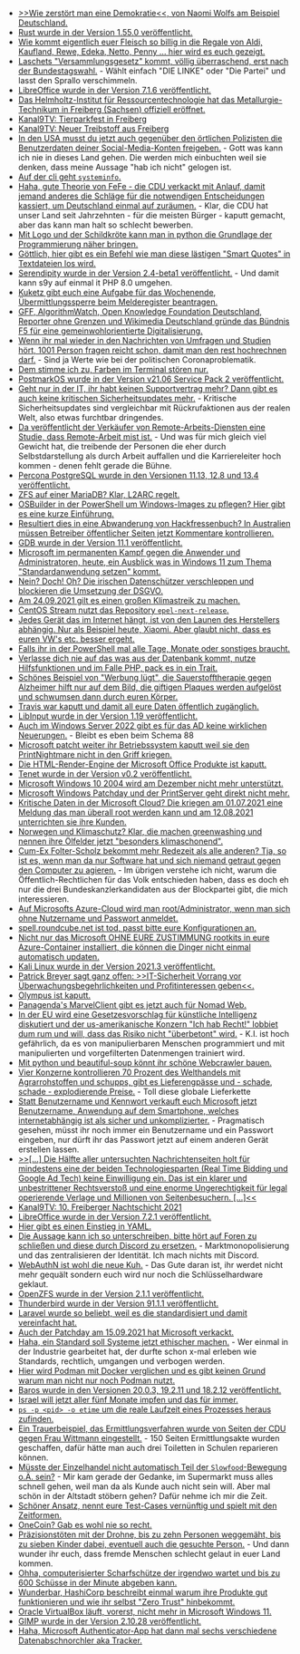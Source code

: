 * [>>Wie zerstört man eine Demokratie<<, von Naomi Wolfs am Beispiel Deutschland.](http://blog.todamax.net/2021/polizeistaat-brd/)
* [Rust wurde in der Version 1.55.0 veröffentlicht.](https://blog.rust-lang.org/2021/09/09/Rust-1.55.0.html)
* [Wie kommt eigentlich euer Fleisch so billig in die Regale von Aldi, Kaufland, Rewe, Edeka, Netto, Penny ... hier wird es euch gezeigt.](https://netzfrauen.org/2021/09/09/banliveexports/)
* [Laschets "Versammlungsgesetz" kommt, völlig überraschend, erst nach der Bundestagswahl.](https://netzpolitik.org/2021/nordrhein-westfalen-laschets-umstrittenes-versammlungsgesetz-soll-erst-nach-der-bundestagswahl-kommen/) - Wählt einfach "DIE LINKE" oder "Die Partei" und lasst den Sprallo verschimmeln.
* [LibreOffice wurde in der Version 7.1.6 veröffentlicht.](https://www.planet3dnow.de/cms/63405-__trashed/)
* [Das Helmholtz-Institut für Ressourcentechnologie hat das Metallurgie-Technikum in Freiberg (Sachsen) offiziell eröffnet.](https://www.mdr.de/nachrichten/sachsen/chemnitz/freiberg/neues-metallurgie-technikum-forschung-100.html)
* [Kanal9TV: Tierparkfest in Freiberg](https://www.youtube.com/watch?v=aytdJKg3etA)
* [Kanal9TV: Neuer Treibstoff aus Freiberg](https://www.youtube.com/watch?v=oQ6mE9P0IQo)
* [In den USA musst du jetzt auch gegenüber den örtlichen Polizisten die Benutzerdaten deiner Social-Media-Konten freigeben.](https://netzpolitik.org/2021/polizeiarbeit-in-los-angeles-verdaechtigte-muessen-mit-privaten-social-media-accounts-rausruecken/) - Gott was kann ich nie in dieses Land gehen. Die werden mich einbuchten weil sie denken, dass meine Aussage "hab ich nicht" gelogen ist.
* [Auf der cli geht `systeminfo`.](https://www.shellhacks.com/how-to-check-windows-version-cmd-powershell/)
* [Haha, gute Theorie von FeFe - die CDU verkackt mit Anlauf, damit jemand anderes die Schläge für die notwendigen Entscheidungen kassiert, um Deutschland einmal auf zuräumen.](https://blog.fefe.de/?ts=9fc043fb) - Klar, die CDU hat unser Land seit Jahrzehnten - für die meisten Bürger - kaputt gemacht, aber das kann man halt so schlecht bewerben.
* [Mit Logo und der Schildkröte kann man in python die Grundlage der Programmierung näher bringen.](https://opensource.com/article/21/9/logo-python-turtle)
* [Göttlich, hier gibt es ein Befehl wie man diese lästigen "Smart Quotes" in Textdateien los wird.](https://opensource.com/article/21/9/sed-replace-smart-quotes)
* [Serendipity wurde in der Version 2.4-beta1 veröffentlicht.](https://www.onli-blogging.de/2075/Serendipity-2.4-beta1-bringt-Kompatibilitaet-mit-PHP-8.0.html) - Und damit kann s9y auf einmal it PHP 8.0 umgehen.
* [Kuketz gibt euch eine Aufgabe für das Wochenende, Übermittlungssperre beim Melderegister beantragen.](https://www.kuketz-blog.de/empfehlungsecke-uebermittlungssperre-beim-melderegister-einrichten/)
* [GFF, AlgorithmWatch, Open Knowledge Foundation Deutschland, Reporter ohne Grenzen und Wikimedia Deutschland gründe das Bündnis F5 für eine gemeinwohlorientierte Digitalisierung.](https://freiheitsrechte.org/pm-f5/)
* [Wenn ihr mal wieder in den Nachrichten von Umfragen und Studien hört, 1001 Person fragen reicht schon, damit man den rest hochrechnen darf.](http://blog.todamax.net/2021/du-weisst-das-tempolimit-wird-kommen-wenn/) - Sind ja Werte wie bei der politischen Coronaproblematik.
* [Dem stimme ich zu, Farben im Terminal stören nur.](https://utcc.utoronto.ca/~cks/space/blog/tech/TextColoursWhyNot)
* [PostmarkOS wurde in der Version v21.06 Service Pack 2 veröffentlicht.](https://postmarketos.org/blog/2021/09/13/v21.06.2-release/)
* [Geht nur in der IT, ihr habt keinen Supportvertrag mehr? Dann gibt es auch keine kritischen Sicherheitsupdates mehr.](https://blog.fefe.de/?ts=9fc14e6f) - Kritische Sicherheitsupdates sind vergleichbar mit Rückrufaktionen aus der realen Welt, also etwas furchtbar dringendes.
* [Da veröffentlicht der Verkäufer von Remote-Arbeits-Diensten eine Studie, dass Remote-Arbeit mist ist.](https://www.borncity.com/blog/2021/09/13/microsoft-studie-zeigt-remote-arbeit-gefhrdet-zusammenarbeit-und-zukunftsfhigkeit/) - Und was für mich gleich viel Gewicht hat, die treibende der Personen die eher durch Selbstdarstellung als durch Arbeit auffallen und die Karriereleiter hoch kommen - denen fehlt gerade die Bühne.
* [Percona PostgreSQL wurde in den Versionen 11.13, 12.8 und 13.4 veröffentlicht.](https://www.percona.com/blog/release-roundup-september-13-2021/)
* [ZFS auf einer MariaDB? Klar, L2ARC regelt.](https://www.percona.com/blog/mysql-zfs-in-the-cloud-leveraging-ephemeral-storage/)
* [OSBuilder in der PowerShell um Windows-Images zu pflegen? Hier gibt es eine kurze Einführung.](https://www.windowspro.de/brandon-lee/windows-images-osdbuilder-automatisch-offline-aktualisieren)
* [Resultiert dies in eine Abwanderung von Hackfressenbuch? In Australien müssen Betreiber öffentlicher Seiten jetzt Kommentare kontrollieren.](https://netzpolitik.org/2021/australien-medienunternehmen-muessen-facebook-kommentare-kontrollieren/)
* [GDB wurde in der Version 11.1 veröffentlicht.](https://www.phoronix.com/scan.php?page=news_item&px=GDB-11.1-Released)
* [Microsoft im permanenten Kampf gegen die Anwender und Administratoren, heute, ein Ausblick was in Windows 11 zum Thema "Standardanwendung setzen" kommt.](https://www.bleepingcomputer.com/news/microsoft/firefox-now-bypasses-windows-11s-messy-default-browser-settings/)
* [Nein? Doch! Oh? Die irischen Datenschützer verschleppen und blockieren die Umsetzung der DSGVO.](https://www.borncity.com/blog/2021/09/14/wie-irlands-idpc-systematisch-google-facebook-co-vor-dsgvo-verfahren-schtzen/)
* [Am 24.09.2021 gilt es einen großen Klimastreik zu machen.](https://www.sonnenseite.com/de/politik/grosser-klimastreik-zur-bundestagswahl/)
* [CentOS Stream nutzt das Repository `epel-next-release`.](http://blog.nashcom.de/nashcomblog.nsf/dx/centos-stream-uses-epel-next-release.htm)
* [Jedes Gerät das im Internet hängt, ist von den Launen des Herstellers abhängig. Nur als Beispiel heute, Xiaomi. Aber glaubt nicht, dass es euren VW's etc. besser ergeht.](https://www.borncity.com/blog/2021/09/14/wegen-embargo-xiaomi-sperrt-smartphones/)
* [Falls ihr in der PowerShell mal alle Tage, Monate oder sonstiges braucht.](https://sid-500.com/2021/09/14/powershell-list-weekdays-months-numbers-and-alphabet/)
* [Verlasse dich nie auf das was aus der Datenbank kommt, nutze Hilfsfunktionen und im Falle PHP, pack es in ein Trait.](https://matthiasnoback.nl/2021/09/where-do-types-come-from/)
* [Schönes Beispiel von "Werbung lügt", die Sauerstofftherapie gegen Alzheimer hilft nur auf dem Bild, die giftigen Plaques werden aufgelöst und schwumsen dann durch euren Körper.](https://blog.fefe.de/?ts=9fbe5143)
* [Travis war kaputt und damit all eure Daten öffentlich zugänglich.](https://blog.fefe.de/?ts=9fbe5059)
* [LibInput wurde in der Version 1.19 veröffentlicht.](https://www.phoronix.com/scan.php?page=news_item&px=libinput-1.19)
* [Auch im Windows Server 2022 gibt es für das AD keine wirklichen Neuerungen.](https://www.windowspro.de/news/active-directory-windows-server-2022-bleibt-funktionsebene-server-2016/04861.html) - Bleibt es eben beim Schema 88
* [Microsoft patcht weiter ihr Betriebssystem kaputt weil sie den PrintNightmare nicht in den Griff kriegen.](https://www.bleepingcomputer.com/news/microsoft/microsoft-fixes-remaining-windows-printnightmare-vulnerabilities/)
* [Die HTML-Render-Engine der Microsoft Office Produkte ist kaputt.](https://www.bleepingcomputer.com/news/microsoft/microsoft-fixes-windows-cve-2021-40444-mshtml-zero-day-bug/)
* [Tenet wurde in der Version v0.2 veröffentlicht.](https://blog.ret2.io/2021/09/14/tenet-v0.2/)
* [Microsoft Windows 10 2004 wird am Dezember nicht mehr unterstützt.](https://www.bleepingcomputer.com/news/microsoft/microsoft-windows-10-2004-reaches-end-of-service-in-december/)
* [Microsoft Windows Patchday und der PrintServer geht direkt nicht mehr.](https://www.borncity.com/blog/2021/09/15/patchday-windows-10-updates-14-september-2021/)
* [Kritische Daten in der Microsoft Cloud? Die kriegen am 01.07.2021 eine Meldung das man überall root werden kann und am 12.08.2021 unterrichten sie ihre Kunden.](https://blog.fefe.de/?ts=9fbf1af1)
* [Norwegen und Klimaschutz? Klar, die machen greenwashing und nennen ihre Ölfelder jetzt "besonders klimaschonend".](https://blog.fefe.de/?ts=9fbf0860)
* [Cum-Ex Folter-Scholz bekommt mehr Redezeit als alle anderen? Tja, so ist es, wenn man da nur Software hat und sich niemand getraut gegen den Computer zu agieren.](https://blog.fefe.de/?ts=9fbccead) - Im übrigen verstehe ich nicht, warum die Öffentlich-Rechtlichen für das Volk entschieden haben, dass es doch eh nur die drei Bundeskanzlerkandidaten aus der Blockpartei gibt, die mich interessieren.
* [Auf Microsofts Azure-Cloud wird man root/Administrator, wenn man sich ohne Nutzername und Passwort anmeldet.](https://blog.fefe.de/?ts=9fbcca27)
* [spell.roundcube.net ist tod, passt bitte eure Konfigurationen an.](https://roundcube.net/news/2021/09/14/spell-roundcube-net-service-down)
* [Nicht nur das Microsoft OHNE EURE ZUSTIMMUNG rootkits in eure Azure-Container installiert, die können die Dinger nicht einmal automatisch updaten.](https://www.borncity.com/blog/2021/09/15/microsoft-azure-schwachstelle-omigod-in-linux-vms-patchen/)
* [Kali Linux wurde in der Version 2021.3 veröffentlicht.](https://www.bleepingcomputer.com/news/security/kali-linux-20213-released-with-new-pentest-tools-improvements/)
* [Patrick Breyer sagt ganz offen: >>IT-Sicherheit Vorrang vor Überwachungsbegehrlichkeiten und Profitinteressen geben<<.](https://www.patrick-breyer.de/europaparlament-debattiert-spionage-software-pegasus-mdep-dr-patrick-breyer-it-sicherheit-vorrang-vor-ueberwachungsbegehrlichkeiten-und-profitinteressen-geben/)
* [Olympus ist kaputt.](https://www.borncity.com/blog/2021/09/15/sicherheitsvorfall-bei-olympus-emea/)
* [Panagenda's MarvelClient gibt es jetzt auch für Nomad Web.](https://www.panagenda.com/blog/the-secret-is-out-marvelclient-for-hcl-nomad-web-is-on-its-way/)
* [In der EU wird eine Gesetzesvorschlag für künstliche Intelligenz diskutiert und der us-amerikanische Konzern "Ich hab Recht!" lobbiet dum rum und will, dass das Risiko nicht "überbetont" wird.](https://netzpolitik.org/2021/lobbying-in-bruessel-google-will-risiko-durch-ki-nicht-ueberbetonen/) - K.I. ist hoch gefährlich, da es von manipulierbaren Menschen programmiert und mit manipulierten und vorgefilterten Datenmengen trainiert wird.
* [Mit python und beautiful-soup könnt ihr schöne Webcrawler bauen.](https://opensource.com/article/21/9/web-scraping-python-beautiful-soup)
* [Vier Konzerne kontrollieren 70 Prozent des Welthandels mit Agrarrohstoffen und schupps, gibt es Lieferengpässe und - schade, schade - explodierende Preise.](https://netzfrauen.org/2021/09/15/food-8/) - Toll diese globale Lieferkette
* [Statt Benutzername und Kennwort verkauft euch Microsoft jetzt Benutzername, Anwendung auf dem Smartphone, welches internetabhängig ist als sicher und unkomplizierter.](https://www.borncity.com/blog/2021/09/16/microsoft-konten-untersttzen-kennwortlose-anmeldung/) - Pragmatisch gesehen, müsst ihr noch immer ein Benutzername und ein Passwort eingeben, nur dürft ihr das Passwort jetzt auf einem anderen Gerät erstellen lassen.
* [>>[...] Die Hälfte aller untersuchten Nachrichtenseiten holt für mindestens eine der beiden Technologiesparten (Real Time Bidding und Google Ad Tech) keine Einwilligung ein. Das ist ein klarer und unbestrittener Rechtsverstoß und eine enorme Ungerechtigkeit für legal operierende Verlage und Millionen von Seitenbesuchern. [...]<<](https://www.kuketz-blog.de/illegales-tracking-auf-nachrichtenseiten-hat-sich-etwas-verbessert/)
* [Kanal9TV: 10. Freiberger Nachtschicht 2021](https://www.youtube.com/watch?v=Gox3apqYKZM)
* [LibreOffice wurde in der Version 7.2.1 veröffentlicht.](https://www.planet3dnow.de/cms/63413-libreoffice-7-2-1-community/)
* [Hier gibt es einen Einstieg in YAML.](https://opensource.com/article/21/9/intro-yaml)
* [Die Aussage kann ich so unterschreiben, bitte hört auf Foren zu schließen und diese durch Discord zu ersetzen.](https://kotaku.com/please-stop-closing-forums-and-moving-people-to-discord-1847684851) - Marktmonopolisierung und das zentralisieren der Identität. Ich mach nichts mit Discord.
* [WebAuthN ist wohl die neue Kuh.](https://blog.hqcodeshop.fi/archives/521-WebAuthN-Passwordless-registration-and-authentication-of-users.html) - Das Gute daran ist, ihr werdet nicht mehr gequält sondern euch wird nur noch die Schlüsselhardware geklaut.
* [OpenZFS wurde in der Version 2.1.1 veröffentlicht.](https://github.com/archzfs/archzfs/issues/411)
* [Thunderbird wurde in der Version 91.1.1 veröffentlicht.](https://www.borncity.com/blog/2021/09/17/thunderbird-91-1-1/)
* [Laravel wurde so beliebt, weil es die standardisiert und damit vereinfacht hat.](https://stitcher.io/blog/birth-and-death-of-a-framework)
* [Auch der Patchday am 15.09.2021 hat Microsoft verkackt.](https://www.borncity.com/blog/2021/09/16/patchday-nachlese-sept-2021-neuer-printnightmare-fix/)
* [Haha, ein Standard soll Systeme jetzt ethischer machen.](https://netzpolitik.org/2021/ieee-7000-neuer-technischer-standard-soll-intelligente-und-autonome-systeme-ethischer-machen/) - Wer einmal in der Industrie gearbeitet hat, der durfte schon x-mal erleben wie Standards, rechtlich, umgangen und verbogen werden.
* [Hier wird Podman mit Docker verglichen und es gibt keinen Grund warum man nicht nur noch Podman nutzt.](https://4sysops.com/archives/podman-vs-docker/)
* [Baros wurde in den Versionen 20.0.3, 19.2.11 und 18.2.12 veröffentlicht.](https://www.bareos.com/de/bareos-20-0-3-19-2-11-und-18-2-12/)
* [Israel will jetzt aller fünf Monate impfen und das für immer.](https://orbisnjus.com/2021/09/16/impfweltmeister-israel-geraet-ins-straucheln-trotz-booster-injektion-rekordwerte-bei-positiven-testergebnissen-und-hospitalisierungen-mainstream-lobpreisungen-eingestellt/)
* [`ps -p <pid> -o etime` um die reale Laufzeit eines Prozesses heraus zufinden.](https://www.putorius.net/find-elapsed-time-of-linux-process.html)
* [Ein Trauerbeispiel, das Ermittlungsverfahren wurde von Seiten der CDU gegen Frau Wittmann eingestellt.](https://netzpolitik.org/2021/cdu-connect-ermittlungsverfahren-gegen-sicherheitsforscherin-lilith-wittmann-eingestellt/) - 150 Seiten Ermittlungsakte wurden geschaffen, dafür hätte man auch drei Toiletten in Schulen reparieren können.
* [Müsste der Einzelhandel nicht automatisch Teil der `Slowfood`-Bewegung o.Ä. sein?](https://www.sonnenseite.com/de/mobilitaet/mehr-umsatz-durch-attraktive-stadtgestaltung/) - Mir kam gerade der Gedanke, im Supermarkt muss alles schnell gehen, weil man da als Kunde auch nicht sein will. Aber mal schön in der Altstadt stöbern gehen? Dafür nehme ich mir die Zeit.
* [Schöner Ansatz, nennt eure Test-Cases vernünftig und spielt mit den Zeitformen.](https://matthiasnoback.nl/2021/09/write-unit-tests-like-scenarios/)
* [OneCoin? Gab es wohl nie so recht.](https://blog.fefe.de/?ts=9fb8c854)
* [Präzisionstöten mit der Drohne, bis zu zehn Personen weggemäht, bis zu sieben Kinder dabei, eventuell auch die gesuchte Person.](https://blog.fefe.de/?ts=9fb8c532) - Und dann wunder ihr euch, dass fremde Menschen schlecht gelaut in euer Land kommen.
* [Ohha, computerisierter Scharfschütze der irgendwo wartet und bis zu 600 Schüsse in der Minute abgeben kann.](https://blog.fefe.de/?ts=9fbb3731)
* [Wunderbar, HashiCorp beschreibt einmal warum ihre Produkte gut funktionieren und wie ihr selbst "Zero Trust" hinbekommt.](https://www.hashicorp.com/resources/how-zero-trust-networking)
* [Oracle VirtualBox läuft, vorerst, nicht mehr in Microsoft Windows 11.](https://www.bleepingcomputer.com/news/microsoft/windows-11-is-no-longer-compatible-with-oracle-virtualbox-vms/)
* [GIMP wurde in der Version 2.10.28 veröffentlicht.](https://www.phoronix.com/scan.php?page=news_item&px=GIMP-2.10.28-Released)
* [Haha, Microsoft Authenticator-App hat dann mal sechs verschiedene Datenabschnorchler aka Tracker.](https://www.kuketz-blog.de/microsoft-authenticator-app-sicherkritische-app-mit-tracking-bibliotheken-bad-idea/)
